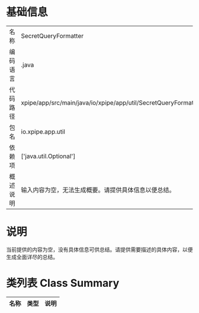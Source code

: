 # 基础信息

|      |      |
|------|------|
| 名称 | SecretQueryFormatter |
| 编码语言 | .java |
| 代码路径 | xpipe/app/src/main/java/io/xpipe/app/util/SecretQueryFormatter.java |
| 包名 | io.xpipe.app.util |
| 依赖项 | ['java.util.Optional'] |
| 概述说明 | 输入内容为空，无法生成概要。请提供具体信息以便总结。 |

# 说明

当前提供的内容为空，没有具体信息可供总结。请提供需要描述的具体内容，以便生成全面详尽的总结。

# 类列表 Class Summary

| 名称   | 类型  | 说明 |
|-------|------|-------------|




